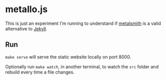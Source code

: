 # metallo.js

This is just an experiment I'm running to understand if [metalsmith](http://metalsmith.io) is a valid alternative to [Jekyll](http://jekyllrb.com/).

## Run

`make serve` will serve the static website locally on port 8000.

Optionally run `make watch`, in another terminal, to watch the `src` folder and rebuild every time a file changes.
